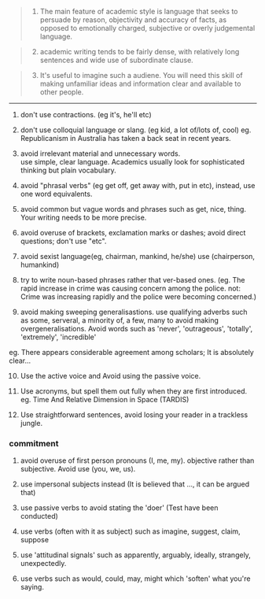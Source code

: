 > 1. The main feature of academic style is language that seeks to persuade by reason, objectivity and accuracy of facts, as opposed to emotionally charged, subjective or overly judgemental language.

> 2. academic writing tends to be fairly dense, with relatively long sentences and wide use of subordinate clause.

> 3. It's useful to imagine such a audiene. You will need this skill of making unfamiliar ideas and information clear and available to other people.
---

1. don't use contractions. (eg it's, he'll etc) 

2. don't use colloquial language or slang. (eg kid, a lot of/lots of, cool)
eg. Republicanism in Australia has taken a back seat in recent years.

3. avoid irrelevant material and unnecessary words.  
use simple, clear language. Academics usually look for sophisticated thinking but plain vocabulary.

4. avoid "phrasal verbs" (eg get off, get away with, put in etc), instead, use one word equivalents.

5. avoid common but vague words and phrases such as get, nice, thing. Your writing needs to be more precise.

6. avoid overuse of brackets, exclamation marks or dashes; avoid direct questions; don't use "etc".

7. avoid sexist language(eg, chairman, mankind, he/she)
use (chairperson, humankind)

8. try to write noun-based phrases rather that ver-based ones.
(eg. The rapid increase in crime was causing concern among the police.
not:  Crime was increasing rapidly and the police were becoming concerned.)

9. avoid making sweeping generalisastions. 
use qualifying adverbs such as some, serveral, a minority of, a few, many to avoid making overgeneralisations.
Avoid words such as 'never', 'outrageous', 'totally', 'extremely', 'incredible'

eg. There appears considerable agreement among scholars;
It is absolutely clear... 

10. Use the active voice and Avoid using the passive voice.

11. Use acronyms, but spell them out fully when they are first introduced.
eg. Time And Relative Dimension in Space (TARDIS)

12. Use straightforward sentences, avoid losing your reader in a trackless jungle.


### commitment
1. avoid overuse of first person pronouns (I, me, my). objective rather than subjective. Avoid use (you, we, us).

2. use impersonal subjects instead (It is believed that ..., it can be argued that) 

3. use passive verbs to avoid stating the 'doer' (Test have been conducted)

4. use verbs (often with it as subject) such as imagine, suggest, claim, suppose

5. use 'attitudinal signals' such as apparently, arguably, ideally, strangely, unexpectedly.

6. use verbs such as would, could, may, might which 'soften' what you're saying.


